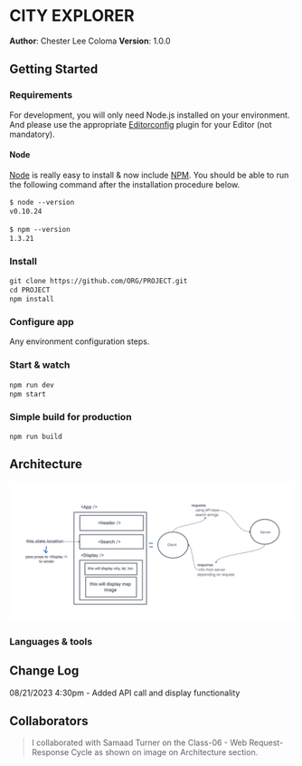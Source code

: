 # CITY EXPLORER

**Author**: Chester Lee Coloma
**Version**: 1.0.0

## Getting Started

### Requirements

For development, you will only need Node.js installed on your environment.
And please use the appropriate [Editorconfig](http://editorconfig.org/) plugin for your Editor (not mandatory).

#### Node

[Node](http://nodejs.org/) is really easy to install & now include [NPM](https://npmjs.org/).
You should be able to run the following command after the installation procedure
below.

    $ node --version
    v0.10.24

    $ npm --version
    1.3.21

### Install

    git clone https://github.com/ORG/PROJECT.git
    cd PROJECT
    npm install

### Configure app

Any environment configuration steps.

### Start & watch

    npm run dev
    npm start

### Simple build for production

    npm run build

## Architecture
![Class 06 - Web Request-Response Cycle](/public/class-06-web-request-response-cycle.png)

### Languages & tools

## Change Log
08/21/2023 4:30pm - Added API call and display functionality

## Collaborators
> I collaborated with Samaad Turner on the Class-06 - Web Request-Response Cycle as shown on image on Architecture section.